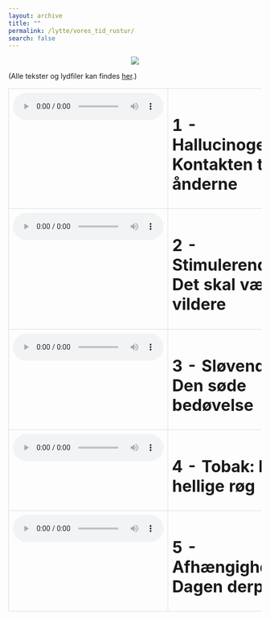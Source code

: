 ```yaml
---
layout: archive
title: ""
permalink: /lytte/vores_tid_rustur/
search: false
---
```


<p align="center"><img src="https://tongchen779.github.io/dansk/images/tid/rustur.jpg"/></p>

<style>
    table {
        border-collapse: collapse;
        width: 100%;
    }
    th, td {
        border: 1px solid #dddddd;
        padding: 8px;
        text-align: left;
    }
    /* Customize width for specific columns */
    th:nth-child(1), td:nth-child(1) {
        width: 20%; /* First column */
    }
    th:nth-child(2), td:nth-child(2) {
        width: 80%; /* Second column */
    }
</style>

(Alle tekster og lydfiler kan findes [her](https://natmus.dk/vorestid/podcast-rustur/).)
<table align="center" cellspacing="5" style="text-align: left" width="100%">
<tr>
<td style="vertical-align: top;"> <audio controls src="https://api.spreaker.com/download/episode/44299994/1_hallucinogener.mp3"></audio> </td>
<td><h1> 1 - Hallucinogener: Kontakten til ånderne </h1></td>
<td><a href="https://natmus.dk/fileadmin/user_upload/Editor/natmus/Vores_Tid/1._Hallucinogener_Kontakten_til_nderne.pdf">text</a></td>
</tr>

<tr>
<td style="vertical-align: top;"> <audio controls src="https://api.spreaker.com/download/episode/44300003/2_stimulerendestoffer.mp3"></audio> </td>
<td><h1> 2 - Stimulerende: Det skal være vildere </h1></td>
<td><a href="https://natmus.dk/fileadmin/user_upload/Editor/natmus/Vores_Tid/2._Stimulerende_Det_skal_vre_vildere.pdf">text</a></td>
</tr>

<tr>
<td style="vertical-align: top;"> <audio controls src="https://api.spreaker.com/download/episode/44300012/3_sloevende.mp3"></audio> </td>
<td><h1> 3 - Sløvende: Den søde bedøvelse </h1></td>
<td><a href="https://natmus.dk/fileadmin/user_upload/Editor/natmus/Vores_Tid/3._Slvende_Den_sde_bedvelse.pdf">text</a></td>
</tr>

<tr>
<td style="vertical-align: top;"> <audio controls src="https://api.spreaker.com/download/episode/44300025/4_tobak.mp3"></audio> </td>
<td><h1> 4 - Tobak: Den hellige røg </h1></td>
<td><a href="https://natmus.dk/fileadmin/user_upload/Editor/natmus/Vores_Tid/4._Tobak_Den_hellige_rg.pdf">text</a></td>
</tr>

<tr>
<td style="vertical-align: top;"> <audio controls src="https://api.spreaker.com/download/episode/44300034/5_afhaengighed.mp3"></audio> </td>
<td><h1> 5 - Afhængigheden: Dagen derpå </h1></td>
<td><a href="https://natmus.dk/fileadmin/user_upload/Editor/natmus/Vores_Tid/5._Afhngigheden_Dagen_derp.pdf">text</a></td>
</tr>
</table>